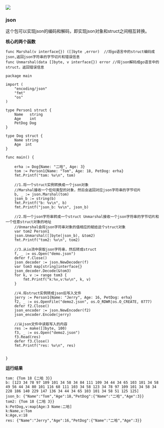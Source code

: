
<BlogInfo id="401" title="golang学习笔记系列之标准库json的学习" author="白日梦想猿" pv=0 read_times=0 pre_cost_time="89" category="golang" tag_list="['']" create_time="2022.11.23 22:47:10.959552" update_time="2022.11.23 22:47:10" />

![](https://gimg2.baidu.com/image_search/src=http%3A%2F%2Fp8.itc.cn%2Fq_70%2Fimages03%2F20210221%2Fd778753d6a0d4ab9b685aaf362810c0d.gif&refer=http%3A%2F%2Fp8.itc.cn&app=2002&size=f9999,10000&q=a80&n=0&g=0n&fmt=auto?sec=1665661975&t=37860c72d333426b69c936abcb7d5473)

### json

这个包可以实现json的编码和解码，即实现json对象和struct之间相互转换。

**核心的两个函数**


```golang
func Marshal(v interface{}) ([]byte ,error)  //将go语言中的struct编码成json,返回json字符串的字节切片和错误信息
func Unmarshal(data []byte, v interface{}) error //将json解码成go语言中的struct，返回错误信息
```

```golang
package main

import (
	"encoding/json"
	"fmt"
	"os"
)

type Person1 struct {
	Name   string
	Age    int
	PetDog Dog
}

type Dog struct {
	Name string
	Age  int
}

func main() {

	erha := Dog{Name: "二哈", Age: 3}
	tom := Person1{Name: "Tom", Age: 18, PetDog: erha}
	fmt.Printf("tom: %v\n", tom)

	//1.将一个struct实例转换成一个json对象
	//Marshal接收一个任何类型的对象，然后会返回对应json字符串的字节切片
	b, _ := json.Marshal(tom)
	json_b := string(b)
	fmt.Printf("b: %v\n", b)
	fmt.Printf("json_b: %v\n", json_b)

	//2.将一个json字符串转成一个struct Unmarshal接收一个json字符串的字节切片和一个任意struct对象的地址
	//Unmarshal会将json字符串对象的值相应的赋给这个struct对象
	var tom2 Person1
	json.Unmarshal([]byte(json_b), &tom2)
	fmt.Printf("tom2: %v\n", tom2)

	//3.从io流中获取json字符串，然后转成struct
	f, _ := os.Open("demo.json")
	defer f.Close()
	json_decoder := json.NewDecoder(f)
	var tom3 map[string]interface{}
	json_decoder.Decode(&tom3)
	for k, v := range tom3 {
		fmt.Printf("k:%v,v:%v\n", k, v)
	}

	//4.将struct实例转成json后写入文件
	jerry := Person1{Name: "Jerry", Age: 16, PetDog: erha}
	f2, _ := os.OpenFile("demo2.json", os.O_RDWR|os.O_CREATE, 0777)
	defer f2.Close()
	json_encoder := json.NewEncoder(f2)
	json_encoder.Encode(jerry)

	//从json文件中读取写入的内容
	res := make([]byte, 100)
	f3, _ := os.Open("demo2.json")
	f3.Read(res)
	defer f3.Close()
    fmt.Printf("res: %v\n", res)


}
```


**运行结果**

```shell script
tom: {Tom 18 {二哈 3}}
b: [123 34 78 97 109 101 34 58 34 84 111 109 34 44 34 65 103 101 34 58 49 56 44 34 80 101 116 68 111 103 34 58 123 34 78 97 109 101 34 58 34 228 186 140 229 147 136 34 44 34 65 103 101 34 58 51 125 125]
json_b: {"Name":"Tom","Age":18,"PetDog":{"Name":"二哈","Age":3}}
tom2: {Tom 18 {二哈 3}}
k:PetDog,v:map[Age:3 Name:二哈]
k:Name,v:Tom
k:Age,v:18
res: {"Name":"Jerry","Age":16,"PetDog":{"Name":"二哈","Age":3}}
```




